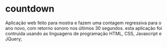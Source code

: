 # countdown
Aplicação web feito para mostra e fazem uma contagem regressiva para o ano novo, com retorno sonoro nos últimos 30 segundos.
esta aplicação foi contruída usando as linguagens de programação HTML, CSS, Javascript e JQuery;
